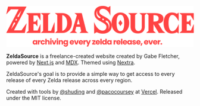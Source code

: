 ![](/branding/zs2.0-header.png)

**ZeldaSource** is a freelance-created website created by Gabe Fletcher, powered by [Next.js](https://nextjs.org) and [MDX](https://mdxjs.com).
Themed using [Nextra](https://github.com/shuding/nextra/tree/core).

ZeldaSource's goal is to provide a simple way to get access to every release of every Zelda release across every region. 

Created with tools by [@shuding](https://github.com/shuding) and [@pacocoursey](https://github.com/pacocoursey) at [Vercel](https://vercel.com). Released under the MIT license.
